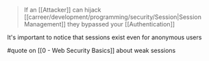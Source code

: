 > If an [[Attacker]] can hijack [[carreer/development/programming/security/Session|Session Management]] they bypassed your [[Authentication]]

It's important to notice that sessions exist even for anonymous users

#quote on [[0 - Web Security Basics]] about weak sessions
